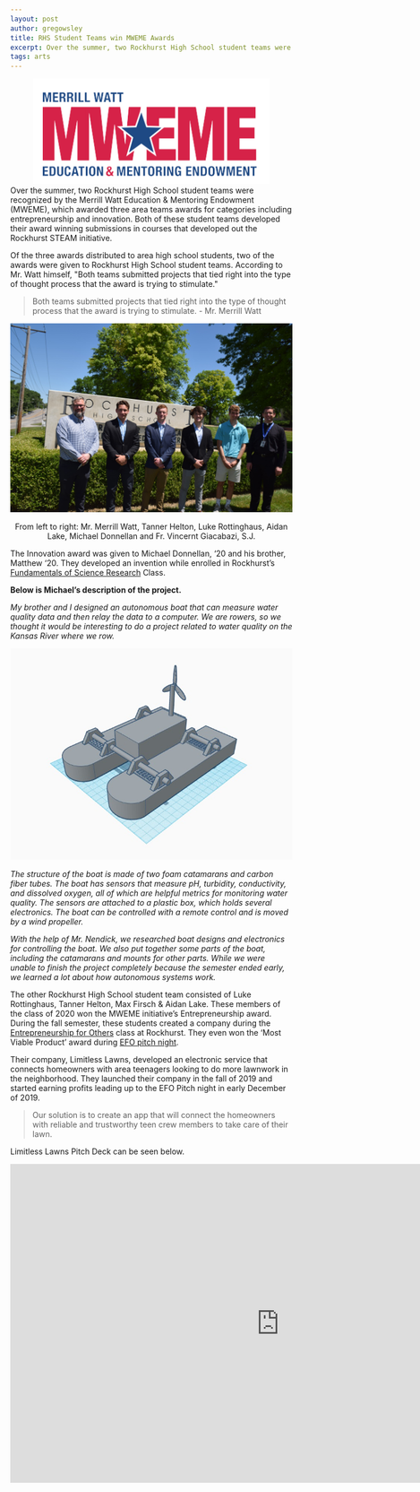 ```yaml
---
layout: post
author: gregowsley
title: RHS Student Teams win MWEME Awards
excerpt: Over the summer, two Rockhurst High School student teams were recognized by the Merrill Watt Education & Mentoring Endowment (MWEME), which awarded three area teams awards for categories including entrepreneurship and innovation. Both of these student teams developed their award winning submissions in courses that developed out the Rockhurst STEAM initiative. 
tags: arts
---
```


<center>
<div class="flex-wrapper">
  <img src="/img/MerrillWatt.png">
</div>
</center>
Over the summer, two Rockhurst High School student teams were recognized by the Merrill Watt Education & Mentoring Endowment (MWEME), which awarded three area teams awards for categories including entrepreneurship and innovation. Both of these student teams developed their award winning submissions in courses that developed out the Rockhurst STEAM initiative. 

Of the three awards distributed to area high school students, two of the awards were given to Rockhurst High School student teams. According to Mr. Watt himself, "Both teams submitted projects that tied right into the type of thought process that the award is trying to stimulate."

<blockquote> Both teams submitted projects that tied right into the type of thought process that the award is trying to stimulate. - Mr. Merrill Watt </blockquote>

<center>
<div class="flex-wrapper">
  <img src="/img/MW Award Picture.JPG">
</div>
<p class="caption">From left to right: Mr. Merrill Watt, Tanner Helton, Luke Rottinghaus, Aidan Lake, Michael Donnellan and Fr. Vincernt Giacabazi, S.J.</p>
</center>

The Innovation award was given to Michael Donnellan, ‘20 and his brother, Matthew ‘20. They developed an invention while enrolled in Rockhurst’s [Fundamentals of Science Research](http://steam.rockhursths.edu/2019/08/07/FSR18.html) Class. 

<b> Below is Michael’s description of the project. </b>

<i>My brother and I designed an autonomous boat that can measure water quality data and then relay the data to a computer. We are rowers, so we thought it would be interesting to do a project related to water quality on the Kansas River where we row.</i>
 
<center>
<div class="flex-wrapper">
  <img src="/img/MW Innovation CAD.jpeg">
</div>
</center>
 
<i>The structure of the boat is made of two foam catamarans and carbon fiber tubes. The boat has sensors that measure pH, turbidity, conductivity, and dissolved oxygen, all of which are helpful metrics for monitoring water quality. The sensors are attached to a plastic box, which holds several electronics. The boat can be controlled with a remote control and is moved by a wind propeller.  
 
With the help of Mr. Nendick, we researched boat designs and electronics for controlling the boat. We also put together some parts of the boat, including the catamarans and mounts for other parts. While we were unable to finish the project completely because the semester ended early, we learned a lot about how autonomous systems work. </i>
 
The other Rockhurst High School student team consisted of Luke Rottinghaus, Tanner Helton, Max Firsch & Aidan Lake. These members of the class of 2020 won the MWEME initiative’s Entrepreneurship award. During the fall semester, these students created a company during the [Entrepreneurship for Others](http://steam.rockhursths.edu/2020/06/12/Assessing-Entrepreneurial-Mindset-Education.html) class at Rockhurst. They even won the ‘Most Viable Product’ award during [EFO pitch night](http://steam.rockhursths.edu/2019/05/16/EFOSpring19.html). 

Their company, Limitless Lawns, developed an electronic service that connects homeowners with area teenagers looking to do more lawnwork in the neighborhood. They launched their company in the fall of 2019 and started earning profits leading up to the EFO Pitch night in early December of 2019. 

<blockquote>Our solution is to create an app that will connect the homeowners with reliable and trustworthy teen crew members to take care of their lawn.</blockquote>

Limitless Lawns Pitch Deck can be seen below.

<iframe src="https://docs.google.com/presentation/d/e/2PACX-1vScrz-RaB_kz66oYJtuV2MTnoWhWz_vGU1WfUjTFMx_MfgFwD6ig3wSRR0gjT9vaMu44QB0FvcMbUaM/embed?start=true&loop=true&delayms=3000" frameborder="0" width="960" height="569" allowfullscreen="true" mozallowfullscreen="true" webkitallowfullscreen="true"></iframe>
